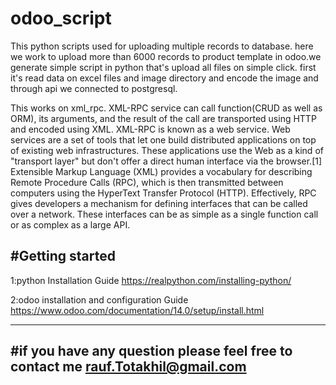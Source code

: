 # odoo_script
This python scripts used for uploading multiple records to database.
here we work to upload more than 6000 records to product template in odoo.we generate simple script in python that's upload all files on simple click.
first it's read data on excel files and image directory and encode the image and through api we connected to postgresql.

This works on xml_rpc. XML-RPC service can call function(CRUD as well as ORM), its arguments, and the result of the call are transported using HTTP and encoded using XML.
XML-RPC is known as a web service. Web services are a set of tools that let one build distributed applications on top of existing web infrastructures. These applications use the Web as a kind of "transport layer" but don't offer a direct human interface via the browser.[1] Extensible Markup Language (XML) provides a vocabulary for describing Remote Procedure Calls (RPC), which is then transmitted between computers using the HyperText Transfer Protocol (HTTP). Effectively, RPC gives developers a mechanism for defining interfaces that can be called over a network. These interfaces can be as simple as a single function call or as complex as a large API.


#Getting started
--
1:python Installation Guide https://realpython.com/installing-python/


2:odoo installation and configuration Guide  https://www.odoo.com/documentation/14.0/setup/install.html



----
#if you have any question please feel free to contact me
rauf.Totakhil@gmail.com
--
